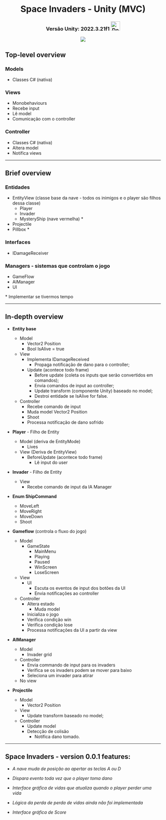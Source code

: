 <h1 align="center">Space Invaders - Unity (MVC)</h1>

<h3 align="center">Versão Unity: 2022.3.21f1
  <a href="https://download.unity3d.com/download_unity/bf09ca542b87/UnityDownloadAssistant-2022.3.21f1.exe" style="display: inline-block;">
    <img width="30" height="30" src="https://cdn-icons-png.freepik.com/512/9138/9138599.png" alt="Download">
  </a>
</h3>



<p align="center">
  <a href="https://github.com/Fr0zEnG0d/TechTitans/">
    <img src="https://seeklogo.com/images/S/space-invaders-logo-153AB2CD24-seeklogo.com.png">
    </a>
</p>

## Top-level overview
### Models

*   Classes C# (nativa)

### Views

*   Monobehaviours
*   Recebe input
*   Lê model
*   Comunicação com o controller

### Controller

*   Classes C# (nativa)
*   Altera model
*   Notifica views

* * *
## Brief overview
### Entidades

*   EntityView (classe base da nave - todos os inimigos e o player são filhos dessa classe)
    *   Player
    *   Invader
    *   MysteryShip (nave vermelha) \*
*   Projectile
*   Pillbox \*

### Interfaces

*   IDamageReceiver

### Managers - sistemas que controlam o jogo

*   GameFlow
*   AIManager
*   UI

\* Implementar se tivermos tempo

* * *
## In-depth overview
*   **Entity base**
    *   Model
        *   Vector2 Position
        *   Bool IsAlive = true
    *   View
        *   Implementa IDamageReceived
            *   Propaga notificação de dano para o controller;
        *   Update (acontece todo frame)
            *   Before update (coleta os inputs que serão convertidos em comandos);
            *   Envia comandos de input ao controller;
            *   Update transform (componente Unity) baseado no model;
            *   Destroi entidade se IsAlive for false.
    *   Controller
        *   Recebe comando de input
        *   Muda model Vector2 Position
        *   Shoot
        *   Processa notificação de dano sofrido

*   **Player** - Filho de Entity
    *   Model (deriva de EntityMode)
        *   Lives
    *   View (Deriva de EntityView)
        *   BeforeUpdate (acontece todo frame)
            *   Lê input do user

*   **Invader** - Filho de Entity
    *   View
        *   Recebe comando de input da IA Manager

*   **Enum ShipCommand**
    *   MoveLeft
    *   MoveRight
    *   MoveDown
    *   Shoot

*   **Gameflow** (controla o fluxo do jogo)
    *   Model
        *   GameState
            *   MainMenu
            *   Playing
            *   Paused
            *   WinScreen
            *   LoseScreen
    *   View
        *   UI
            *   Escuta os eventos de input dos botões da UI
            *   Envia notificações ao controller
    *   Controller
        *   Altera estado
            *   Muda model
        *   Inicializa o jogo
        *   Verifica condição win
        *   Verifica condição lose
        *   Processa notificações da UI a partir da view

*   **AIManager**
    *   Model
        *   Invader grid
    *   Controller
        *   Envia commando de input para os invaders
        *   Verifica se os invaders podem se mover para baixo
        *   Seleciona um invader para atirar
    *   No view

*   **Projectile**
    *   Model
        *   Vector2 Position
    *   View
        *   Update transform baseado no model;
    *   Controller
        *   Update model
        *   Detecção de colisão
            *   Notifica dano tomado.

* * *

## Space Invaders - version 0.0.1 features:

*   _A nave muda de posição ao apertar as teclas A ou D_

*   _Dispara evento toda vez que o player toma dano_

*   _Interface gráfica de vidas que atualiza quando o player perder uma vida_

*   _Lógica da perda de perda de vidas ainda não foi implementada_

*   _Interface gráfica de Score_
